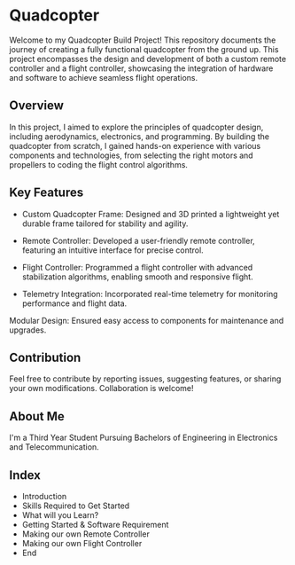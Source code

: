 
# Quadcopter

Welcome to my Quadcopter Build Project! This repository documents the journey of creating a fully functional quadcopter from the ground up. This project encompasses the design and development of both a custom remote controller and a flight controller, showcasing the integration of hardware and software to achieve seamless flight operations.



## Overview
In this project, I aimed to explore the principles of quadcopter design, including aerodynamics, electronics, and programming. By building the quadcopter from scratch, I gained hands-on experience with various components and technologies, from selecting the right motors and propellers to coding the flight control algorithms.
## Key Features
* Custom Quadcopter Frame: Designed and 3D printed a lightweight yet durable frame tailored for stability and agility.

* Remote Controller: Developed a user-friendly remote controller, featuring an intuitive interface for precise control.

* Flight Controller: Programmed a flight controller with advanced stabilization algorithms, enabling smooth and responsive flight.

* Telemetry Integration: Incorporated real-time telemetry for monitoring performance and flight data.

Modular Design: Ensured easy access to components for maintenance and upgrades.
## Contribution
Feel free to contribute by reporting issues, suggesting features, or sharing your own modifications. Collaboration is welcome!
##  About Me
I'm a Third Year Student Pursuing Bachelors of Engineering 
in Electronics and Telecommunication.
## Index
 * Introduction
 * Skills Required to Get Started
 * What will you Learn?
 * Getting Started & Software Requirement
 * Making our own Remote Controller
 * Making our own Flight Controller
 * End
